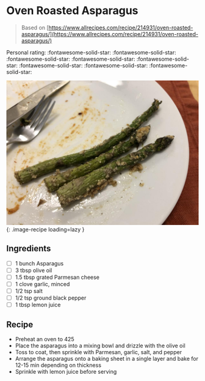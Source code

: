 # Oven Roasted Asparagus

> Based on [https://www.allrecipes.com/recipe/214931/oven-roasted-asparagus/](https://www.allrecipes.com/recipe/214931/oven-roasted-asparagus/)

<!-- {cts} rating=5; (User can specify rating on scale of 1-5) -->
Personal rating: :fontawesome-solid-star: :fontawesome-solid-star: :fontawesome-solid-star: :fontawesome-solid-star: :fontawesome-solid-star: :fontawesome-solid-star: :fontawesome-solid-star: :fontawesome-solid-star:
<!-- {cte} -->

<!-- {cts} name_image=oven_roasted_asparagus.jpeg; (User can specify image name) -->
![oven_roasted_asparagus.jpeg](./oven_roasted_asparagus.jpeg){: .image-recipe loading=lazy }
<!-- {cte} -->

## Ingredients

* [ ] 1 bunch Asparagus
* [ ] 3 tbsp olive oil
* [ ] 1.5 tbsp grated Parmesan cheese
* [ ] 1 clove garlic, minced
* [ ] 1/2 tsp salt
* [ ] 1/2 tsp ground black pepper
* [ ] 1 tbsp lemon juice

## Recipe

* Preheat an oven to 425
* Place the asparagus into a mixing bowl and drizzle with the olive oil
* Toss to coat, then sprinkle with Parmesan, garlic, salt, and pepper
* Arrange the asparagus onto a baking sheet in a single layer and bake for 12-15 min depending on thickness
* Sprinkle with lemon juice before serving
